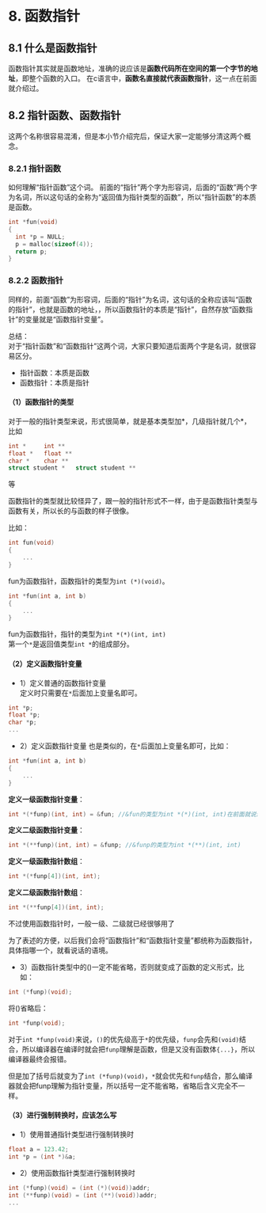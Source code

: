 # 8. 函数指针 
## 8.1 什么是函数指针
函数指针其实就是函数地址，准确的说应该是**函数代码所在空间的第一个字节的地址**，即整个函数的入口。
在c语言中，**函数名直接就代表函数指针**，这一点在前面就介绍过。  
	
	
## 8.2 指针函数、函数指针
这两个名称很容易混淆，但是本小节介绍完后，保证大家一定能够分清这两个概念。
	
	
### 8.2.1 指针函数
如何理解“指针函数”这个词。
前面的“指针”两个字为形容词，后面的“函数”两个字为名词，所以这句话的全称为“返回值为指针类型的函数”，所以“指针函数”的本质是函数。  
	
```c
int *fun(void)
{	
  int *p = NULL;
  p = malloc(sizeof(4));
  return p;
}
```
	
### 8.2.2 函数指针
同样的，前面“函数”为形容词，后面的“指针”为名词，这句话的全称应该叫“函数的指针”，也就是函数的地址，，所以函数指针的本质是“指针”，自然存放“函数指针”的变量就是“函数指针变量”。  

总结：  
对于“指针函数”和“函数指针”这两个词，大家只要知道后面两个字是名词，就很容易区分。  
+  指针函数：本质是函数
+  函数指针：本质是指针
		
	
#### （1）函数指针的类型
对于一般的指针类型来说，形式很简单，就是基本类型加*，几级指针就几个*，比如
```c
int *     int ** 
float *   float **
char *    char **
struct student *   struct student **
```
等 

函数指针的类型就比较怪异了，跟一般的指针形式不一样，由于是函数指针类型与函数有关，所以长的与函数的样子很像。

比如：
```c
int fun(void)
{
	...
}
```
fun为函数指针，函数指针的类型为`int (*)(void)`。

```c
int *fun(int a, int b)
{
	...
}
```
fun为函数指针，指针的类型为`int *(*)(int, int)`  
第一个`*`是返回值类型`int *`的组成部分。  

		
#### （2）定义函数指针变量
+ 1）定义普通的函数指针变量  
定义时只需要在`*`后面加上变量名即可。  
```c
int *p; 
float *p;
char *p;
...
```

+ 2）定义函数指针变量
也是类似的，在`*`后面加上变量名即可，比如：
```c
int *fun(int a, int b)
{
	...
}
```
  **定义一级函数指针变量**：
  ```c
  int *(*funp)(int, int) = &fun; //&fun的类型为int *(*)(int, int)在前面就说过，&可以省略，&fun等价于fun
  ```

  **定义二级函数指针变量**：
  ```c
  int *(**funp)(int, int) = &funp; //&funp的类型为int *(**)(int, int)
  ```

  **定义一级函数指针数组**：
  ```c
  int *(*funp[4])(int, int);
  ```
  **定义二级函数指针数组**：
  ```c
  int *(**funp[4])(int, int);
  ```
不过使用函数指针时，一般一级、二级就已经很够用了  

为了表述的方便，以后我们会将“函数指针”和“函数指针变量”都统称为函数指针，具体指哪一个，就看说话的语境。    


+ 3）函数指针类型中的()一定不能省略，否则就变成了函数的定义形式，比如：  

```c
int (*funp)(void);
```

将()省略后：  

```c
int *funp(void);
```

对于`int *funp(void)`来说，`()`的优先级高于`*`的优先级，`funp`会先和`(void)`结合，所以编译器在编译时就会把`funp`理解是函数，但是又没有函数体`{...}`，所以编译器最终会报错。  

但是加了括号后就变为了`int (*funp)(void)`，`*`就会优先和`funp`结合，那么编译器就会把funp理解为指针变量，所以括号一定不能省略，省略后含义完全不一样。
	
				
#### （3）进行强制转换时，应该怎么写

+ 1）使用普通指针类型进行强制转换时
```c
float a = 123.42;
int *p = (int *)&a;
```


+ 2）使用函数指针类型进行强制转换时
```c
int (*funp)(void) = (int (*)(void))addr;
int (**funp)(void) = (int (**)(void))addr;
...
```
